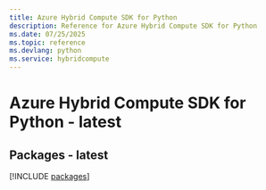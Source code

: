 ```yaml
---
title: Azure Hybrid Compute SDK for Python
description: Reference for Azure Hybrid Compute SDK for Python
ms.date: 07/25/2025
ms.topic: reference
ms.devlang: python
ms.service: hybridcompute
---
```

# Azure Hybrid Compute SDK for Python - latest
## Packages - latest
[!INCLUDE [packages](hybrid-compute-index.md)]